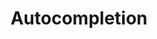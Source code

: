 ---
layout: component.njk
tags: 
    - legacy_components_de
key: autocompletion-legacy_de
title: Autocompletion
parent: legacy_components_de
image: legacy/overview/autocompletion.webp
keywords: 
order: 20
---